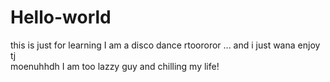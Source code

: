 # Hello-world
this is just for learning
I am a disco dance rtoororor ... and i just wana enjoy tj\
moenuhhdh
I am too lazzy guy and chilling my life!
